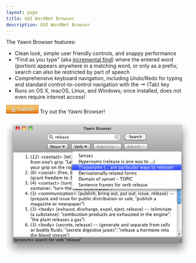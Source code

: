 ```yaml
---
layout: page
title: GUI WordNet Browser 
description: GUI WordNet Browser
---
```


The Yawni Browser features:

* Clean look, simple user friendly controls, and snappy performance
* “Find as you type” (aka [incremental find](https://www.wikipedia.com/wiki/Incremental_find)) where the entered word (portion) appears anywhere in a matching word, or only as a prefix; search can also be restricted by part of speech
* Comprehensive keyboard navigation, including Undo/Redo for typing and standard control-to-control navigation with the ⇥ (Tab) key
* Runs on OS X, macOS, Linux, and Windows; once installed, does not even require internet access!

[![alt text](/assets/webstart.png "Launch the Yawni Browser")](/assets/yawni.jnlp) Try out the Yawni Browser!

![alt text](/assets/release_2.0_mac_screenshot.png "Yawni Browser 2.0 Screenshot")
